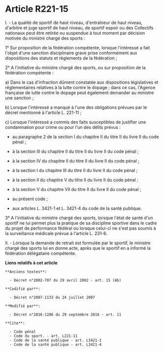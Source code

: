 # Article R221-15

I. - La qualité de sportif de haut niveau, d'entraîneur de haut niveau, d'arbitre et juge sportif de haut niveau, de sportif
espoir ou des Collectifs nationaux peut être retirée ou suspendue à tout moment par décision motivée du ministre chargé des
sports : 

1° Sur proposition de la fédération compétente, lorsque l'intéressé a fait l'objet d'une sanction disciplinaire grave prise
conformément aux dispositions des statuts et règlements de la fédération ; 

2° A l'initiative du ministre chargé des sports, ou sur proposition de la fédération compétente : 

a) Dans le cas d'infraction dûment constatée aux dispositions législatives et réglementaires relatives à la lutte contre le
dopage ; dans ce cas, l'Agence française de lutte contre le dopage peut également demander au ministre une sanction ; 

b) Lorsque l'intéressé a manqué à l'une des obligations prévues par le décret mentionné à l'article L. 221-11 ; 

c) Lorsque l'intéressé a commis des faits susceptibles de justifier une condamnation pour crime ou pour l'un des délits
prévus :

- au paragraphe 2 de la section I du chapitre II du titre II du livre II du code pénal ;

- à la section III du chapitre II du titre II du livre II du code pénal ;

- à la section IV du chapitre II du titre II du livre II du code pénal ;

- à la section I du chapitre III du titre II du livre II du code pénal ;

- à la section II du chapitre V du titre II du livre II du code pénal ;

- à la section V du chapitre VII du titre II du livre II du code pénal ;

- au présent code ;

- aux articles L. 3421-1 et L. 3421-4 du code de la santé publique.

3° A l'initiative du ministre chargé des sports, lorsque l'état de santé d'un sportif ne lui permet plus la pratique de sa
discipline sportive dans le cadre du projet de performance fédéral ou lorsque celui-ci ne s'est pas soumis à la surveillance
médicale prévue à l'article L. 231-6.

II. - Lorsque la demande de retrait est formulée par le sportif, le ministre chargé des sports lui en donne acte, après que
le sportif en a informé la fédération délégataire compétente.

**Liens relatifs à cet article**

	**Anciens textes**:

	  - Décret n°2002-707 du 29 avril 2002 - art. 15 (Ab)

	**Codifié par**:

	  - Décret n°2007-1133 du 24 juillet 2007

	**Modifié par**:

	  - Décret n°2016-1286 du 29 septembre 2016 - art. 11

	**Cite**:

	  - Code pénal
	  - Code du sport. - art. L221-11
	  - Code de la santé publique - art. L3421-1
	  - Code de la santé publique - art. L3421-4
